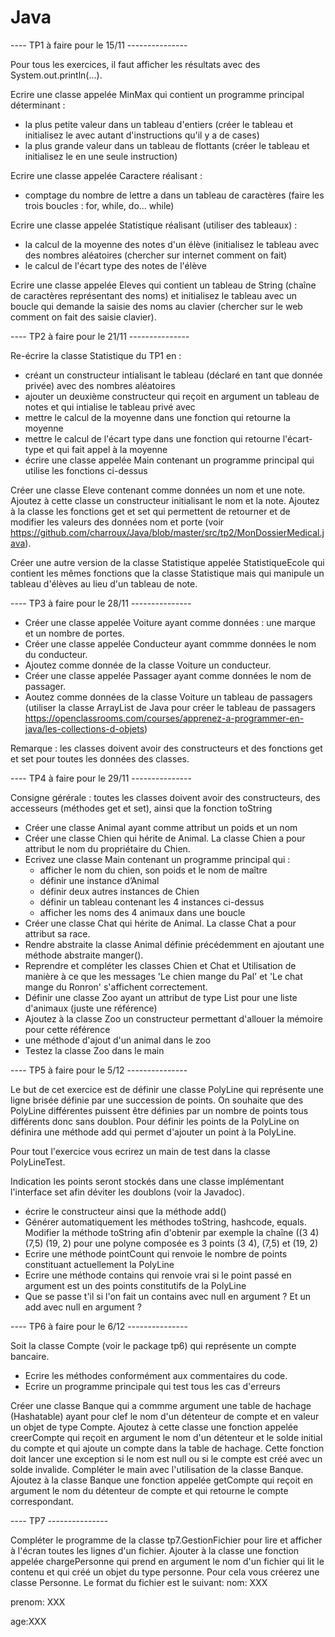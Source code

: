 # Java

---- TP1 à faire pour le 15/11 ---------------

Pour tous les exercices, il faut afficher les résultats avec des System.out.println(...).

Ecrire une classe appelée MinMax qui contient un programme principal déterminant :
  - la plus petite valeur dans un tableau d'entiers (créer le tableau et initialisez le avec autant d'instructions qu'il y a de cases)
  - la plus grande valeur dans un tableau de flottants (créer le tableau et initialisez le en une seule instruction)
  
Ecrire une classe appelée Caractere réalisant :
  - comptage du nombre de lettre a dans un tableau de caractères (faire les trois boucles : for, while, do... while)
  
Ecrire une classe appelée Statistique réalisant (utiliser des tableaux) :
  - la calcul de la moyenne des notes d'un élève (initialisez le tableau avec des nombres aléatoires (chercher sur internet comment on fait)
  - le calcul de l'écart type des notes de l'élève

Ecrire une classe appelée Eleves qui contient un tableau de String (chaîne de caractères représentant des noms) et initialisez le tableau avec un boucle qui demande la saisie des noms au clavier (chercher sur le web comment on fait des saisie clavier).

---- TP2 à faire pour le 21/11 ---------------

Re-écrire la classe Statistique du TP1 en :
 - créant un constructeur intialisant le tableau (déclaré en tant que donnée privée) avec des nombres aléatoires
 - ajouter un deuxième  constructeur qui reçoit en argument un tableau de notes et qui intialise le tableau privé avec
 - mettre le calcul de la moyenne dans une fonction qui retourne la moyenne
 - mettre le calcul de l'écart type dans une fonction qui retourne l'écart-type et qui fait appel à la moyenne
 - écrire une classe appelée Main contenant un programme principal qui utilise les fonctions ci-dessus
 
Créer une classe Eleve contenant comme données un nom et une note. Ajoutez à cette classe un constructeur initialisant le nom et la note. Ajoutez à la classe les fonctions get et set qui permettent de retourner et de modifier les valeurs des données nom et porte (voir https://github.com/charroux/Java/blob/master/src/tp2/MonDossierMedical.java). 

Créer une autre version de la classe Statistique appelée StatistiqueEcole qui contient les mêmes fonctions que la classe Statistique mais qui manipule un tableau d'élèves au lieu d'un tableau de note.

---- TP3 à faire pour le 28/11 ---------------

- Créer une classe appelée Voiture ayant comme données : une marque et un nombre de portes.
- Créer une classe appelée Conducteur ayant commme données le nom du conducteur.
- Ajoutez comme donnée de la classe Voiture un conducteur.
- Créer une classe appelée Passager ayant comme données le nom de passager.
- Aoutez comme données de la classe Voiture un tableau de passagers (utiliser la classe ArrayList de Java pour créer le tableau de passagers https://openclassrooms.com/courses/apprenez-a-programmer-en-java/les-collections-d-objets) 

Remarque : les classes doivent avoir des constructeurs et des fonctions get et set pour toutes les données des classes.


---- TP4 à faire pour le 29/11 ---------------

Consigne gérérale : toutes les classes doivent avoir des constructeurs, des accesseurs (méthodes get et set), ainsi que la fonction toString

- Créer une classe Animal ayant comme attribut un poids et un nom
- Créer une classe Chien qui hérite de Animal. La classe  Chien a pour attribut le nom du propriétaire du Chien.
- Ecrivez une classe Main contenant un programme principal qui :
  - afficher  le nom du chien, son poids et le nom de maître
  - définir une  instance d’Animal
  - définir deux autres instances de Chien
  - définir un tableau contenant les 4 instances ci-dessus
  - afficher les noms des 4 animaux dans une boucle
- Créer une classe Chat qui hérite de Animal. La classe Chat a pour attribut sa race.
- Rendre abstraite  la classe Animal définie précédemment en ajoutant une méthode abstraite manger().
- Reprendre et compléter les classes Chien et Chat et Utilisation de manière à ce que les messages 'Le chien mange du Pal' et 'Le chat mange du Ronron' s'affichent correctement.
- Définir une classe Zoo ayant un attribut de type List pour une liste d'animaux (juste une référence)
- Ajoutez à la classe Zoo un constructeur permettant d'allouer la mémoire pour cette référence
- une méthode d'ajout d'un animal dans le zoo
- Testez la classe Zoo dans le main

---- TP5 à faire pour le 5/12 ---------------

Le but de cet exercice est de définir une classe PolyLine qui représente une ligne brisée définie par une succession de points. On souhaite que des PolyLine différentes puissent être définies par un nombre de points tous différents donc sans doublon. Pour définir les points de la 
PolyLine on définira une méthode add qui permet d'ajouter un point à la PolyLine.

Pour tout l'exercice vous ecrirez un main de test dans la classe PolyLineTest.

Indication les points seront stockés dans une classe implémentant l'interface set afin déviter les doublons (voir la Javadoc).
  - écrire le constructeur ainsi que la méthode add()
  - Générer automatiquement les méthodes toString, hashcode, equals. Modifier la méthode toString afin d'obtenir par exemple la chaîne ((3 4) (7,5) (19, 2) pour une polyne composée es 3 points (3 4),  (7,5) et (19, 2)
  - Ecrire une méthode pointCount qui renvoie le nombre de points constituant actuellement la PolyLine
  - Ecrire une méthode contains qui renvoie vrai si le point passé en argument est un des points constitutifs de la PolyLine
  - Que se passe t'il si l'on fait un contains avec null en argument ? Et un add avec null en argument ?

---- TP6 à faire pour le 6/12 ---------------

Soit la classe Compte (voir le package tp6) qui représente un compte bancaire.
- Ecrire les méthodes conformément aux commentaires du code.
- Ecrire un programme principale qui test tous les cas d'erreurs

Créer une classe Banque qui a commme argument une table de hachage (Hashatable) ayant pour clef le nom d'un détenteur de compte et en valeur un objet de type Compte. Ajoutez à cette classe une fonction appelée creerCompte qui reçoit en argument le nom d'un détenteur et le solde initial du compte et qui ajoute un compte dans la table de hachage. Cette fonction doit lancer une exception si le nom est null ou si le compte est créé avec un solde invalide. Compléter le main avec l'utilisation de la classe Banque. Ajoutez à la classe Banque une fonction appelée getCompte qui reçoit en argument le nom du détenteur de compte et qui retourne le compte correspondant.


---- TP7 ---------------

Compléter le programme de la classe tp7.GestionFichier pour lire et afficher à l'écran toutes les lignes d'un fichier.
Ajouter à la classe une fonction appelée chargePersonne qui prend en argument le nom d'un fichier qui lit le contenu et qui créé un objet du type personne. Pour cela vous créerez une classe Personne. Le format du fichier est le suivant:
nom: XXX

prenom: XXX

age:XXX

